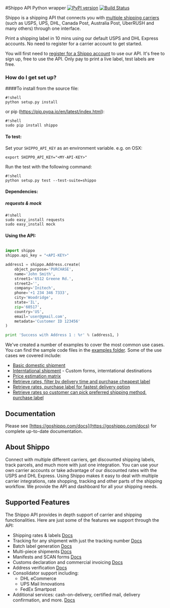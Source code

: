 #Shippo API Python wrapper
[![PyPI version](https://badge.fury.io/py/shippo.svg)](https://badge.fury.io/py/shippo)
[![Build Status](https://travis-ci.org/goshippo/shippo-python-client.svg?branch=helper-merge-steveByerly-fork-2)](https://travis-ci.org/goshippo/shippo-python-client)

Shippo is a shipping API that connects you with [multiple shipping carriers](https://goshippo.com/carriers/) (such as USPS, UPS, DHL, Canada Post, Australia Post, UberRUSH and many others) through one interface.

Print a shipping label in 10 mins using our default USPS and DHL Express accounts. No need to register for a carrier account to get started.

You will first need to [register for a Shippo account](https://goshippo.com/) to use our API. It's free to sign up, free to use the API. Only pay to print a live label, test labels are free. 

### How do I get set up? ###

####To install from the source file:

```
#!shell
python setup.py install
```

or pip (https://pip.pypa.io/en/latest/index.html):
```
#!shell
sudo pip install shippo
``` 

#### To test:

Set your `SHIPPO_API_KEY` as an environment variable.
e.g. on OSX:

`export SHIPPO_API_KEY="<MY-API-KEY>"`

Run the test with the following command:

```
#!shell
python setup.py test --test-suite=shippo
```


#### Dependencies:

##### requests & mock

```
#!shell
sudo easy_install requests
sudo easy_install mock
``` 

#### Using the API:

```python

import shippo
shippo.api_key = "<API-KEY>"

address1 = shippo.Address.create(
    object_purpose='PURCHASE',
    name='John Smith',
    street1='6512 Greene Rd.',
    street2='',
    company='Initech',
    phone='+1 234 346 7333',
    city='Woodridge',
    state='IL',
    zip='60517',
    country='US',
    email='user@gmail.com',
    metadata='Customer ID 123456'
)

print 'Success with Address 1 : %r' % (address1, )

```

We've created a number of examples to cover the most common use cases. You can find the sample code files in the [examples folder](examples/).
Some of the use cases we covered include:

* [Basic domestic shipment](examples/basic-shipment.py)
* [Interntational shipment](examples/interntational-shipment.py)  - Custom forms, interntational destinations
* [Price estimation matrix](examples/estimate-shipping-prices.py)
* [Retrieve rates, filter by delivery time and purchase cheapest label](examples/filter-by-delivery-time.py)
* [Retrieve rates, purchase label for fastest delivery option](examples/purchase-fastest-service.py)
* [Retrieve rates so customer can pick preferred shipping method, purchase label](examples/get-rates-to-show-customer.py)


## Documentation

Please see [https://goshippo.com/docs](https://goshippo.com/docs) for complete up-to-date documentation.

## About Shippo

Connect with multiple different carriers, get discounted shipping labels, track parcels, and much more with just one integration. You can use your own carrier accounts or take advantage of our discounted rates with the USPS and DHL Express. Using Shippo makes it easy to deal with multiple carrier integrations, rate shopping, tracking and other parts of the shipping workflow. We provide the API and dashboard for all your shipping needs.

## Supported Features

The Shippo API provides in depth support of carrier and shipping functionalities. Here are just some of the features we support through the API:

* Shipping rates & labels [Docs](https://goshippo.com/docs/first-shipment)
* Tracking for any shipment with just the tracking number [Docs](https://goshippo.com/docs/tracking)
* Batch label generation [Docs](https://goshippo.com/docs/batch)
* Multi-piece shipments [Docs](https://goshippo.com/docs/multipiece)
* Manifests and SCAN forms [Docs](https://goshippo.com/docs/manifests)
* Customs declaration and commercial invoicing [Docs](https://goshippo.com/docs/international)
* Address verification [Docs](https://goshippo.com/docs/address-validation)
* Consolidator support including:
	* DHL eCommerce
	* UPS Mail Innovations
	* FedEx Smartpost
* Additional services: cash-on-delivery, certified mail, delivery confirmation, and more. [Docs](https://goshippo.com/docs/reference#shipment-extras)
